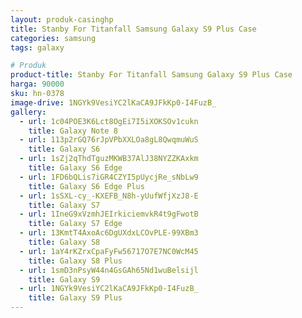 ```yaml
---
layout: produk-casinghp
title: Stanby For Titanfall Samsung Galaxy S9 Plus Case
categories: samsung
tags: galaxy

# Produk
product-title: Stanby For Titanfall Samsung Galaxy S9 Plus Case
harga: 90000
sku: hn-0378
image-drive: 1NGYk9VesiYC2lKaCA9JFkKp0-I4FuzB_
gallery:
  - url: 1c04POE3K6Lct8OgEi7I5iXOKSOv1cukn
    title: Galaxy Note 8
  - url: 113p2rGQ76rJpVPbXXLOa8gL8QwqmuWuS
    title: Galaxy S6
  - url: 1sZj2qThdTguzMKWB37AlJ38NYZZKAxkm
    title: Galaxy S6 Edge
  - url: 1FD6bQLis7iGR4CZYI5pUycjRe_sNbLw9
    title: Galaxy S6 Edge Plus
  - url: 1sSXL-cy_-KXEFB_N8h-yUufWfjXzJ8-E
    title: Galaxy S7
  - url: 1IneG9xVzmhJEIrkiciemvkR4t9gFwotB
    title: Galaxy S7 Edge
  - url: 13KmtT4AxoAc6DgUXdxLCOvPLE-99XBm3
    title: Galaxy S8
  - url: 1aY4rKZrxCpaFyFw56717O7E7NC0WcM45
    title: Galaxy S8 Plus
  - url: 1smD3nPsyW44n4GsGAh65Nd1wuBelsijl
    title: Galaxy S9
  - url: 1NGYk9VesiYC2lKaCA9JFkKp0-I4FuzB_
    title: Galaxy S9 Plus
---
```

